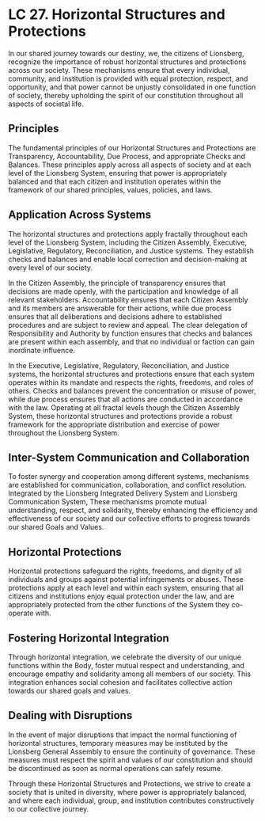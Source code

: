 # LC 27. Horizontal Structures and Protections

In our shared journey towards our destiny, we, the citizens of Lionsberg, recognize the importance of robust horizontal structures and protections across our society. These mechanisms ensure that every individual, community, and institution is provided with equal protection, respect, and opportunity, and that power cannot be unjustly consolidated in one function of society, thereby upholding the spirit of our constitution throughout all aspects of societal life.

## Principles

The fundamental principles of our Horizontal Structures and Protections are Transparency, Accountability, Due Process, and appropriate Checks and Balances. These principles apply across all aspects of society and at each level of the Lionsberg System, ensuring that power is appropriately balanced and that each citizen and institution operates within the framework of our shared principles, values, policies, and laws.

## Application Across Systems

The horizontal structures and protections apply fractally throughout each level of the Lionsberg System, including the Citizen Assembly, Executive, Legislative, Regulatory, Reconciliation, and Justice systems. They establish checks and balances and enable local correction and decision-making at every level of our society.

In the Citizen Assembly, the principle of transparency ensures that decisions are made openly, with the participation and knowledge of all relevant stakeholders. Accountability ensures that each Citizen Assembly and its members are answerable for their actions, while due process ensures that all deliberations and decisions adhere to established procedures and are subject to review and appeal. The clear delegation of Responsibility and Authority by function ensures that checks and balances are present within each assembly, and that no individual or faction can gain inordinate influence. 

In the Executive, Legislative, Regulatory, Reconciliation, and Justice systems, the horizontal structures and protections ensure that each system operates within its mandate and respects the rights, freedoms, and roles of others. Checks and balances prevent the concentration or misuse of power, while due process ensures that all actions are conducted in accordance with the law. Operating at all fractal levels though the Citizen Assembly System, these horizontal structures and protections provide a robust framework for the appropriate distribution and exercise of power throughout the Lionsberg System. 

## Inter-System Communication and Collaboration

To foster synergy and cooperation among different systems, mechanisms are established for communication, collaboration, and conflict resolution. Integrated by the Lionsberg Integrated Delivery System and Lionsberg Communication System, These mechanisms promote mutual understanding, respect, and solidarity, thereby enhancing the efficiency and effectiveness of our society and our collective efforts to progress towards our shared Goals and Values. 

## Horizontal Protections

Horizontal protections safeguard the rights, freedoms, and dignity of all individuals and groups against potential infringements or abuses. These protections apply at each level and within each system, ensuring that all citizens and institutions enjoy equal protection under the law, and are appropriately protected from the other functions of the System they co-operate with. 

## Fostering Horizontal Integration

Through horizontal integration, we celebrate the diversity of our unique functions within the Body, foster mutual respect and understanding, and encourage empathy and solidarity among all members of our society. This integration enhances social cohesion and facilitates collective action towards our shared goals and values. 

## Dealing with Disruptions

In the event of major disruptions that impact the normal functioning of horizontal structures, temporary measures may be instituted by the Lionsberg General Assembly to ensure the continuity of governance. These measures must respect the spirit and values of our constitution and should be discontinued as soon as normal operations can safely resume.

Through these Horizontal Structures and Protections, we strive to create a society that is united in diversity, where power is appropriately balanced, and where each individual, group, and institution contributes constructively to our collective journey.